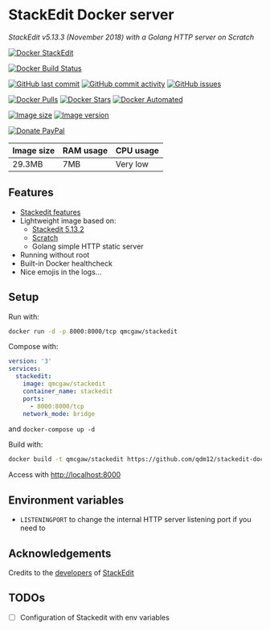 # StackEdit Docker server

*StackEdit v5.13.3 (November 2018) with a Golang HTTP server on Scratch*

[![Docker StackEdit](https://github.com/qdm12/stackedit-docker/raw/master/readme/title.png)](https://hub.docker.com/r/qmcgaw/stackedit/)

[![Docker Build Status](https://img.shields.io/docker/build/qmcgaw/stackedit.svg)](https://hub.docker.com/r/qmcgaw/stackedit)

[![GitHub last commit](https://img.shields.io/github/last-commit/qdm12/stackedit-docker.svg)](https://github.com/qdm12/stackedit-docker/commits)
[![GitHub commit activity](https://img.shields.io/github/commit-activity/y/qdm12/stackedit-docker.svg)](https://github.com/qdm12/stackedit-docker/commits)
[![GitHub issues](https://img.shields.io/github/issues/qdm12/stackedit-docker.svg)](https://github.com/qdm12/stackedit-docker/issues)

[![Docker Pulls](https://img.shields.io/docker/pulls/qmcgaw/stackedit.svg)](https://hub.docker.com/r/qmcgaw/stackedit)
[![Docker Stars](https://img.shields.io/docker/stars/qmcgaw/stackedit.svg)](https://hub.docker.com/r/qmcgaw/stackedit)
[![Docker Automated](https://img.shields.io/docker/automated/qmcgaw/stackedit.svg)](https://hub.docker.com/r/qmcgaw/stackedit)

[![Image size](https://images.microbadger.com/badges/image/qmcgaw/stackedit.svg)](https://microbadger.com/images/qmcgaw/stackedit)
[![Image version](https://images.microbadger.com/badges/version/qmcgaw/stackedit.svg)](https://microbadger.com/images/qmcgaw/stackedit)

[![Donate PayPal](https://img.shields.io/badge/Donate-PayPal-green.svg)](https://paypal.me/qdm12)

| Image size | RAM usage | CPU usage |
| --- | --- | --- |
| 29.3MB | 7MB | Very low |

## Features

- [Stackedit features](https://github.com/benweet/stackedit/blob/master/README.md#stackedit-can)
- Lightweight image based on:
  - [Stackedit 5.13.2](https://github.com/benweet/stackedit)
  - [Scratch](https://hub.docker.com/_/scratch)
  - Golang simple HTTP static server
- Running without root
- Built-in Docker healthcheck
- Nice emojis in the logs...

## Setup

Run with:

```bash
docker run -d -p 8000:8000/tcp qmcgaw/stackedit
```

Compose with:

```yml
version: '3'
services:
  stackedit:
    image: qmcgaw/stackedit
    container_name: stackedit
    ports:
      - 8000:8000/tcp
    network_mode: bridge
```

and `docker-compose up -d`

Build with:

```bash
docker build -t qmcgaw/stackedit https://github.com/qdm12/stackedit-docker.git
```

Access with [http://localhost:8000](http://localhost:8000)

## Environment variables

- `LISTENINGPORT` to change the internal HTTP server listening port if you need to

## Acknowledgements

Credits to the [developers](https://github.com/benweet/stackedit/graphs/contributors) 
of [StackEdit](https://stackedit.io/)

## TODOs

- [ ] Configuration of Stackedit with env variables
